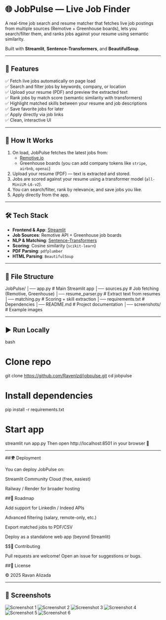 # 🌐 JobPulse — Live Job Finder

A real-time job search and resume matcher that fetches live job postings from multiple sources (Remotive + Greenhouse boards), lets you search/filter them, and ranks jobs against your resume using semantic similarity.  

Built with **Streamlit**, **Sentence-Transformers**, and **BeautifulSoup**.

---

## 🚀 Features

✅ Fetch live jobs automatically on page load  
✅ Search and filter jobs by keywords, company, or location  
✅ Upload your resume (PDF) and preview the extracted text  
✅ Rank jobs by match score (semantic similarity with transformers)  
✅ Highlight matched skills between your resume and job descriptions  
✅ Save favorite jobs for later  
✅ Apply directly via job links  
✅ Clean, interactive UI  

---

## 🧠 How It Works

1. On load, JobPulse fetches the latest jobs from:
   - [Remotive.io](https://remotive.io)
   - Greenhouse boards (you can add company tokens like `stripe`, `airbnb`, `openai`)
2. Upload your resume (PDF) — text is extracted and stored.
3. Jobs are scored against your resume using a transformer model (`all-MiniLM-L6-v2`).
4. You can search/filter, rank by relevance, and save jobs you like.
5. Apply directly from the app.

---


## 🛠️ Tech Stack

- **Frontend & App**: [Streamlit](https://streamlit.io/)  
- **Job Sources**: Remotive API + Greenhouse job boards  
- **NLP & Matching**: [Sentence-Transformers](https://www.sbert.net/)  
- **Scoring**: Cosine similarity (`scikit-learn`)  
- **PDF Parsing**: `pdfplumber`  
- **HTML Parsing**: `BeautifulSoup`  

---

## 📂 File Structure
JobPulse/
│── app.py # Main Streamlit app
│── sources.py # Job fetching (Remotive, Greenhouse)
│── resume_parser.py # Extract text from resumes
│── matching.py # Scoring + skill extraction
│── requirements.txt # Dependencies
│── README.md # Project documentation
│── screenshots/ # Example images


---

## ▶️ Run Locally

bash
# Clone repo
git clone https://github.com/Ravenlzd/jobpulse.git
cd jobpulse

# Install dependencies
pip install -r requirements.txt

# Start app
streamlit run app.py
Then open http://localhost:8501 in your browser 🚀

---

##🌍 Deployment

You can deploy JobPulse on:

Streamlit Community Cloud (free, easiest)

Railway / Render for broader hosting

##📌 Roadmap

 Add support for LinkedIn / Indeed APIs

 Advanced filtering (salary, remote-only, etc.)

 Export matched jobs to PDF/CSV

 Deploy as a standalone web app (beyond Streamlit)

$$🤝 Contributing

Pull requests are welcome! Open an issue for suggestions or bugs.

##📄 License

 © 2025 Ravan Alizada

---

## 📸 Screenshots

![Screenshot 1](screenshots/Screenshot%202025-08-16%20191851.png)
![Screenshot 2](screenshots/Screenshot%202025-08-16%20191930.png)
![Screenshot 3](screenshots/Screenshot%202025-08-16%20192056.png)
![Screenshot 4](screenshots/Screenshot%202025-08-16%20192115.png)
![Screenshot 5](screenshots/Screenshot%202025-08-16%20192132.png)
![Screenshot 6](screenshots/Screenshot%202025-08-16%20192231.png)



